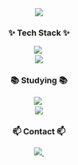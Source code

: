 <div align="center">
  <img src="https://private-user-images.githubusercontent.com/138412265/308439273-5b087936-70e7-4a27-85d5-296e4e314723.png?jwt=eyJhbGciOiJIUzI1NiIsInR5cCI6IkpXVCJ9.eyJpc3MiOiJnaXRodWIuY29tIiwiYXVkIjoicmF3LmdpdGh1YnVzZXJjb250ZW50LmNvbSIsImtleSI6ImtleTUiLCJleHAiOjE3MDkxMDA4MTEsIm5iZiI6MTcwOTEwMDUxMSwicGF0aCI6Ii8xMzg0MTIyNjUvMzA4NDM5MjczLTViMDg3OTM2LTcwZTctNGEyNy04NWQ1LTI5NmU0ZTMxNDcyMy5wbmc_WC1BbXotQWxnb3JpdGhtPUFXUzQtSE1BQy1TSEEyNTYmWC1BbXotQ3JlZGVudGlhbD1BS0lBVkNPRFlMU0E1M1BRSzRaQSUyRjIwMjQwMjI4JTJGdXMtZWFzdC0xJTJGczMlMkZhd3M0X3JlcXVlc3QmWC1BbXotRGF0ZT0yMDI0MDIyOFQwNjA4MzFaJlgtQW16LUV4cGlyZXM9MzAwJlgtQW16LVNpZ25hdHVyZT00ZjY1NzZiYjYyN2Y3YzNiMmU3YTFjNzBkZDc2NTJlNWM4ZTEyMWE0NGYxY2Q4Zjg0YTdkMTY4NDkyMDdmYTNlJlgtQW16LVNpZ25lZEhlYWRlcnM9aG9zdCZhY3Rvcl9pZD0wJmtleV9pZD0wJnJlcG9faWQ9MCJ9.p5vwXQq6O03OofbfM8Ya_l06PCW9HoOT6yoJy0FxDSk" />
</div>

<h3 align="center">✨ Tech Stack ✨</h3>
<div align="center">
  <img src="https://img.shields.io/badge/python-3670A0?style=for-the-badge&logo=python&logoColor=ffdd54" />&nbsp
  <br><img src="https://img.shields.io/badge/r-150458.svg?style=for-the-badge&logo=r&logoColor=white" /></br>
</div>

<h3 align="center">📚 Studying 📚</h3>
<div align="center">
  <img src="https://img.shields.io/badge/tax & accounting-007ACC.svg?style=for-the-badge&logoColor=white" />&nbsp
   <br><img src="https://img.shields.io/badge/Department of Statistics and Data Science-FF4154?style=for-the-badge&logoColor=white" /></br>
</div>


<h3 align="center">📫 Contact 📫</h3>
<div align="center">

  <a href="mailto:mhchoi1214@gmail.com">
    <img
      src="https://img.shields.io/badge/mhchoi1214@gmail.com-D14836?style=for-the-badge&logo=gmail&logoColor=white"/>&nbsp
  </a>
</div>

<br></br>
<br></br>
<br></br>
<br></br>
<br></br>
<br></br>
<br></br>
<br></br>
<br></br>
<br></br>
